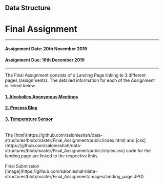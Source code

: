 ## Data Structure<br/>
# Final Assignment <br/>
---------------------------------------------------
#### Assignment Date: 20th November 2019<br/>
#### Assignment Due: 16th December 2019 <br/>
--------------------------------------------------

The Final Assignment consists of a Landing Page linking to 3 different pages (assignments). The detailed information for each of the Assignment is linked below. <br/>  
#### [1. Alcoholics Anonymous Meetings](https://github.com/salonieshah/data-structures/blob/master/Final_Assignment/AA_README.MD)<br/>
#### [2. Process Blog](https://github.com/salonieshah/data-structures/blob/master/Final_Assignment/BLOG_README.MD)<br/>
#### [3. Temperature Sensor](https://github.com/salonieshah/data-structures/blob/master/Final_Assignment/SENSOR_README.MD)<br/>
<br/>
The [html](https://github.com/salonieshah/data-structures/blob/master/Final_Assignment/public/index.html) and [css](https://github.com/salonieshah/data-structures/blob/master/Final_Assignment/public/styles.css) code for the landing page are linked to the respective links. 
<br/>
<br/>
Final Submission <br/>
[image](https://github.com/salonieshah/data-structures/blob/master/Final_Assignment/images/landing_page.JPG)
